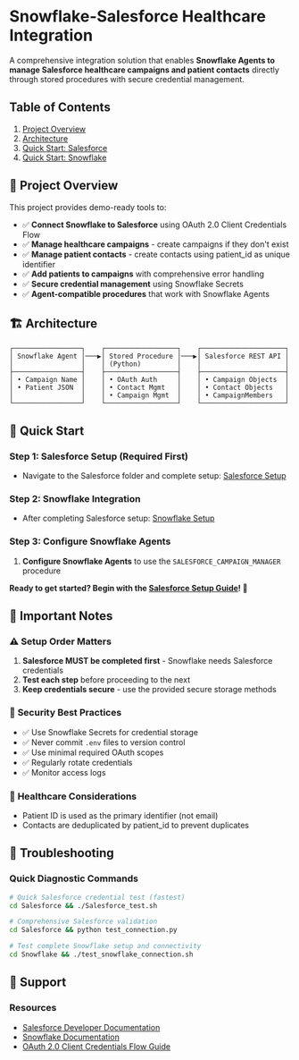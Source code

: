 # Snowflake-Salesforce Healthcare Integration

A comprehensive integration solution that enables **Snowflake Agents to manage Salesforce healthcare campaigns and patient contacts** directly through stored procedures with secure credential management.

## Table of Contents
1. [Project Overview](#-project-overview)
2. [Architecture](#️-architecture)
3. [Quick Start: Salesforce](#step-1-salesforce-setup-required-first)
4. [Quick Start: Snowflake](#step-2-snowflake-integration)


## 🎯 Project Overview

This project provides demo-ready tools to:
- ✅ **Connect Snowflake to Salesforce** using OAuth 2.0 Client Credentials Flow
- ✅ **Manage healthcare campaigns** - create campaigns if they don't exist
- ✅ **Manage patient contacts** - create contacts using patient_id as unique identifier  
- ✅ **Add patients to campaigns** with comprehensive error handling
- ✅ **Secure credential management** using Snowflake Secrets
- ✅ **Agent-compatible procedures** that work with Snowflake Agents

## 🏗️ Architecture

```
┌─────────────────┐    ┌──────────────────┐    ┌─────────────────────┐
│ Snowflake Agent │───▶│ Stored Procedure │───▶│ Salesforce REST API │
│                 │    │ (Python)         │    │                     │
├─────────────────┤    ├──────────────────┤    ├─────────────────────┤
│ • Campaign Name │    │ • OAuth Auth     │    │ • Campaign Objects  │
│ • Patient JSON  │    │ • Contact Mgmt   │    │ • Contact Objects   │
│                 │    │ • Campaign Mgmt  │    │ • CampaignMembers   │
└─────────────────┘    └──────────────────┘    └─────────────────────┘
```

## 🚀 Quick Start

### Step 1: Salesforce Setup (Required First)

- Navigate to the Salesforce folder and complete setup: [Salesforce Setup](./Salesforce/README.md)


### Step 2: Snowflake Integration

- After completing Salesforce setup: [Snowflake Setup](./Snowflake/README.md)

### Step 3: Configure Snowflake Agents

1. **Configure Snowflake Agents** to use the `SALESFORCE_CAMPAIGN_MANAGER` procedure


**Ready to get started? Begin with the [Salesforce Setup Guide](Salesforce/README.md)! 🚀**


## 🚨 Important Notes

### ⚠️ **Setup Order Matters**
1. **Salesforce MUST be completed first** - Snowflake needs Salesforce credentials
2. **Test each step** before proceeding to the next
3. **Keep credentials secure** - use the provided secure storage methods

### 🔐 **Security Best Practices**
- ✅ Use Snowflake Secrets for credential storage
- ✅ Never commit `.env` files to version control
- ✅ Use minimal required OAuth scopes
- ✅ Regularly rotate credentials
- ✅ Monitor access logs

### 🏥 **Healthcare Considerations**
- Patient ID is used as the primary identifier (not email)
- Contacts are deduplicated by patient_id to prevent duplicates


## 🐛 Troubleshooting

### Quick Diagnostic Commands

```bash
# Quick Salesforce credential test (fastest)
cd Salesforce && ./Salesforce_test.sh

# Comprehensive Salesforce validation
cd Salesforce && python test_connection.py

# Test complete Snowflake setup and connectivity
cd Snowflake && ./test_snowflake_connection.sh
```

## 🤝 Support

### Resources
- [Salesforce Developer Documentation](https://developer.salesforce.com/docs)
- [Snowflake Documentation](https://docs.snowflake.com)
- [OAuth 2.0 Client Credentials Flow Guide](https://help.salesforce.com/s/articleView?id=sf.remoteaccess_oauth_client_credentials_flow.htm)

